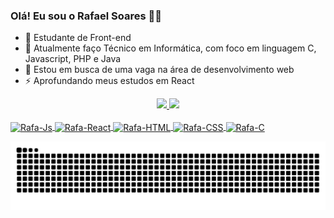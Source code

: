 ### Olá! Eu sou o Rafael Soares 👋👋

- 🔭 Estudante de Front-end
- 🌱 Atualmente faço Técnico em Informática, com foco em linguagem C, Javascript, PHP e Java
- 🤔 Estou em busca de uma vaga na área de desenvolvimento web
- ⚡ Aprofundando meus estudos em React

<div align="center">
  <a href="https://github.com/pjorbit">
  <img height="180em" src="https://github-readme-stats.vercel.app/api?username=pjorbit&show_icons=true&theme=cobalt&include_all_commits=true&count_private=true"/>
  <img height="180em" src="https://github-readme-stats.vercel.app/api/top-langs/?username=pjorbit&layout=compact&langs_count=7&theme=tokyonight"/>
</div>

<div style="display: inline_block"><br>
  <img align="center" alt="Rafa-Js" height="30" width="80" src="https://img.shields.io/badge/JavaScript-F7DF1E?style=for-the-badge&logo=javascript&logoColor=black">
  <img align="center" alt="Rafa-React" height="30" width="70" src="https://img.shields.io/badge/React-20232A?style=for-the-badge&logo=react&logoColor=61DAFB">
  <img align="center" alt="Rafa-HTML" height="30" width="70" src="https://img.shields.io/badge/HTML5-E34F26?style=for-the-badge&logo=html5&logoColor=white">
  <img align="center" alt="Rafa-CSS" height="30" width="60" src="https://img.shields.io/badge/CSS3-1572B6?style=for-the-badge&logo=css3&logoColor=white">
  <img align="center" alt="Rafa-C" height="30" width="40" src="https://img.shields.io/badge/C-00599C?style=for-the-badge&logo=c&logoColor=white">
</div>

  ![Snake animation](https://github.com/pjorbit/pjorbit/blob/output/github-contribution-grid-snake.svg)

